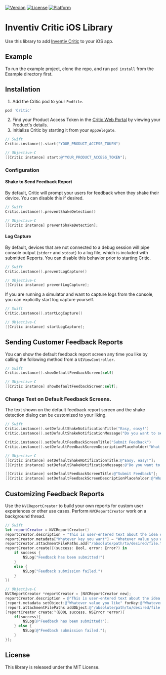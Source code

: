 [![Version](https://img.shields.io/cocoapods/v/Critic.svg?style=flat)](http://cocoapods.org/pods/Critic)
[![License](https://img.shields.io/cocoapods/l/Critic.svg?style=flat)](http://cocoapods.org/pods/Critic)
[![Platform](https://img.shields.io/cocoapods/p/Critic.svg?style=flat)](http://cocoapods.org/pods/Critic)

# Inventiv Critic iOS Library

Use this library to add [Inventiv Critic](https://inventiv.io/critic/) to your iOS app.

## Example

To run the example project, clone the repo, and run `pod install` from the Example directory first.

## Installation

1. Add the Critic pod to your `Podfile`.
```ruby
pod 'Critic'
```
2. Find your Product Access Token in the [Critic Web Portal](https://critic.inventiv.io/products) by viewing your Product's details.
3. Initialize Critic by starting it from your `AppDelegate`.
```swift
// Swift
Critic.instance().start("YOUR_PRODUCT_ACCESS_TOKEN")
```

```objective-c
// Objective-C
[[Critic instance] start:@"YOUR_PRODUCT_ACCESS_TOKEN"];
```
### Configuration

#### Shake to Send Feedback Report
By default, Critic will prompt your users for feedback when they shake their device. You can disable this if desired.
```swift
// Swift
Critic.instance().preventShakeDetection()
```

```objective-c
// Objective-C
[[Critic instance] preventShakeDetection];
```

#### Log Capture

By default, devices that are not connected to a debug session will pipe console output (`stderr` and `stdout`) to a log file, which is 
included with submitted Reports. You can disable this behavior prior to starting Critic.
```swift
// Swift
Critic.instance().preventLogCapture()
```

```objective-c
// Objective-C
[[Critic instance] preventLogCapture];
```

If you are running a simulator and want to capture logs from the console, you can explicitly start log capture yourself.
```swift
// Swift
Critic.instance().startLogCapture()
```

```objective-c
// Objective-C
[[Critic instance] startLogCapture];
```

## Sending Customer Feedback Reports

You can show the default feedback report screen any time you like by calling the following method from a `UIViewController`.
```swift
// Swift
Critic.instance().showDefaultFeedbackScreen(self)
```

```objective-c
// Objective-C
[[Critic instance] showDefaultFeedbackScreen:self];
```

### Change Text on Default Feedback Screens.

The text shown on the default feedback report screen and the shake detection dialog can be customized to your liking.
```swift
// Swift
Critic.instance().setDefaultShakeNotificationTitle("Easy, easy!")
Critic.instance().setDefaultShakeNotificationMessage("Do you want to send us feedback?")

Critic.instance().setDefaultFeedbackScreenTitle("Submit Feedback")
Critic.instance().setDefaultFeedbackScreenDescriptionPlaceholder("What's happening?\n\nPlease describe your problem or suggestion in as much detail as possible. Thank you for helping us out! 🙂");
```

```objective-c
// Objective-C
[[Critic instance] setDefaultShakeNotificationTitle:@"Easy, easy!"];
[[Critic instance] setDefaultShakeNotificationMessage:@"Do you want to send us feedback?"];

[[Critic instance] setDefaultFeedbackScreenTitle:@"Submit Feedback"];
[[Critic instance] setDefaultFeedbackScreenDescriptionPlaceholder:@"What's happening?\n\nPlease describe your problem or suggestion in as much detail as possible. Thank you for helping us out! 🙂"];
``` 

## Customizing Feedback Reports

Use the `NVCReportCreator` to build your own reports for custom user experiences or other use cases. Perform `NVCReportCreator` work on a background thread.
```swift
// Swift
let reportCreator = NVCReportCreator()
reportCreator.description = "This is user-entered text about the idea or experience they wish to report."
reportCreator.metadata["Whatever key you want"] = "Whatever value you want"
reportCreator.attachmentFilePaths.add("/absolute/path/to/desired/file.txt")
reportCreator.create({(success: Bool, error: Error?) in
    if success {
        NSLog("Feedback has been submitted!")
    }
    else {
        NSLog("Feedback submission failed.")
    }
})
```

```objective-c
// Objective-C
NVCReportCreator *reportCreator = [NVCReportCreator new];
reportCreator.description = @"This is user-entered text about the idea or experience they wish to report.";
[report.metadata setObject:@"Whatever value you like" forKey:@"Whatever key you want"];
[report.attachmentFilePaths addObject:@"/absolute/path/to/desired/file.txt"];
[reportCreator create:^(BOOL success, NSError *error){
    if(success){
        NSLog(@"Feedback has been submitted!");
    } else {
        NSLog(@"Feedback submission failed.");
    }
}];
```

## License

This library is released under the MIT License.
